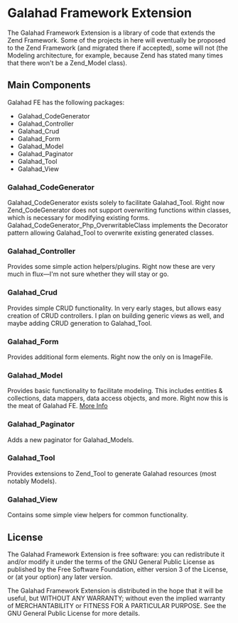 Galahad Framework Extension
===========================

The Galahad Framework Extension is a library of code that extends the Zend Framework.  Some of the projects in here will eventually be proposed to the Zend Framework (and migrated there if accepted), some will not (the Modeling architecture, for example, because Zend has stated many times that there won't be a Zend_Model class).

Main Components
---------------

Galahad FE has the following packages:

 - Galahad_CodeGenerator
 - Galahad_Controller
 - Galahad_Crud
 - Galahad_Form
 - Galahad_Model
 - Galahad_Paginator
 - Galahad_Tool
 - Galahad_View

### Galahad_CodeGenerator

Galahad_CodeGenerator exists solely to facilitate Galahad_Tool.  Right now Zend_CodeGenerator does not support overwriting functions within classes, which is necessary for modifying existing forms.  Galahad_CodeGenerator_Php_OverwritableClass implements the Decorator pattern allowing Galahad_Tool to overwrite existing generated classes.

### Galahad_Controller

Provides some simple action helpers/plugins.  Right now these are very much in flux—I'm not sure whether they will stay or go.

### Galahad_Crud

Provides simple CRUD functionality.  In very early stages, but allows easy creation of CRUD controllers.  I plan on building generic views as well, and maybe adding CRUD generation to Galahad_Tool.

### Galahad_Form

Provides additional form elements.  Right now the only on is ImageFile.

### Galahad_Model

Provides basic functionality to facilitate modeling.  This includes entities & collections, data mappers, data access objects, and more.  Right now this is the meat of Galahad FE.  [More Info][1]

### Galahad_Paginator

Adds a new paginator for Galahad_Models.

### Galahad_Tool

Provides extensions to Zend_Tool to generate Galahad resources (most notably Models).

### Galahad_View

Contains some simple view helpers for common functionality.

License
-------

The Galahad Framework Extension is free software: you can redistribute it and/or modify it under the terms of the GNU General Public License as published by the Free Software Foundation, either version 3 of the License, or (at your option) any later version.

The Galahad Framework Extension is distributed in the hope that it will be useful, but WITHOUT ANY WARRANTY; without even the implied warranty of MERCHANTABILITY or FITNESS FOR A PARTICULAR PURPOSE.  See the GNU General Public License for more details.

[1]: http://cmorrell.com/web-development/more-php-modelling-383


